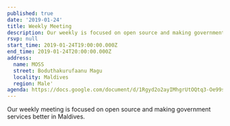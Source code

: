 ```yaml
---
published: true
date: '2019-01-24'
title: Weekly Meeting
description: Our weekly is focused on open source and making government services better in Maldives
rsvp: null
start_time: 2019-01-24T19:00:00.000Z
end_time: 2019-01-24T20:00:00.000Z
address:
  name: MOSS
  street: Boduthakurufaanu Magu
  locality: Maldives
  region: Male'
agenda: https://docs.google.com/document/d/1Rgyd2o2ayIMhgrUtOQtq3-Oe99sxkbRCQ0AFlIrlyKw/edit?usp=drivesdk
---
```

Our weekly meeting is focused on open source and making government services better in Maldives.
